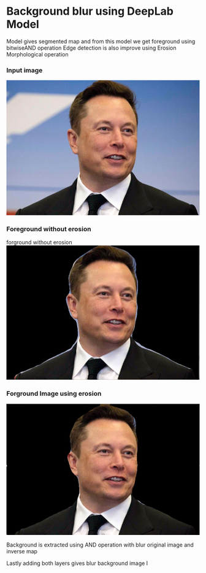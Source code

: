 # Background blur using DeepLab Model

Model gives segmented map and from this model we get foreground using bitwiseAND operation
Edge detection is also improve using Erosion Morphological operation 
### Input image
![](images/1.JPG)


### Foreground without erosion 
forground without erosion 
![](images/fgwoe.JPG)

### Forground Image using erosion
![](images/fgwe.JPG)

 
Background is extracted using AND operation with blur original image and inverse map 

 
Lastly adding both layers gives blur background image                            I
  
